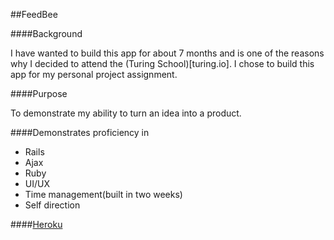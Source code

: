 ##FeedBee

####Background

I have wanted to build this app for about 7 months and is one of the reasons why I decided to attend the (Turing School)[turing.io]. I chose to build this app for my personal project assignment. 

####Purpose

To demonstrate my ability to turn an idea into a product.

####Demonstrates proficiency in

  * Rails
  * Ajax
  * Ruby
  * UI/UX
  * Time management(built in two weeks)
  * Self direction

####[Heroku](https://feedbee1.herokuapp.com)
